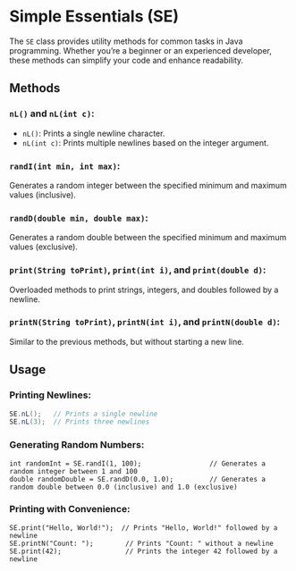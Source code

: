 # Simple Essentials (SE)

The `SE` class provides utility methods for common tasks in Java programming. Whether you’re a beginner or an experienced developer, these methods can simplify your code and enhance readability.

## Methods

### `nL()` and `nL(int c)`:

- `nL()`: Prints a single newline character.
- `nL(int c)`: Prints multiple newlines based on the integer argument.

### `randI(int min, int max)`:

Generates a random integer between the specified minimum and maximum values (inclusive).

### `randD(double min, double max)`:

Generates a random double between the specified minimum and maximum values (exclusive).

### `print(String toPrint)`, `print(int i)`, and `print(double d)`:

Overloaded methods to print strings, integers, and doubles followed by a newline.

### `printN(String toPrint)`, `printN(int i)`, and `printN(double d)`:

Similar to the previous methods, but without starting a new line.

## Usage

### Printing Newlines:

```java
SE.nL();   // Prints a single newline
SE.nL(3);  // Prints three newlines
```
### Generating Random Numbers:
```
int randomInt = SE.randI(1, 100);                 // Generates a random integer between 1 and 100
double randomDouble = SE.randD(0.0, 1.0);         // Generates a random double between 0.0 (inclusive) and 1.0 (exclusive)
```
### Printing with Convenience:
```
SE.print("Hello, World!");  // Prints "Hello, World!" followed by a newline
SE.printN("Count: ");        // Prints "Count: " without a newline
SE.print(42);                // Prints the integer 42 followed by a newline
```
